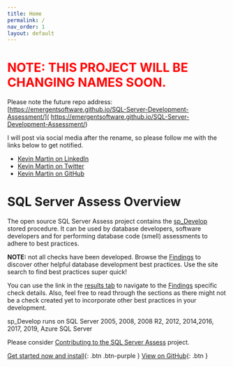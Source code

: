 ```yaml
---
title: Home
permalink: /
nav_order: 1
layout: default
---
```


# <span style="color:red">NOTE: THIS PROJECT WILL BE CHANGING NAMES SOON.</span>

Please note the future repo address: [https://emergentsoftware.github.io/SQL-Server-Development-Assessment/](
https://emergentsoftware.github.io/SQL-Server-Development-Assessment/)

I will post via social media after the rename, so please follow me with the links below to get notified.

- [Kevin Martin on LinkedIn](https://www.linkedin.com/in/KevinMartinLink)
- [Kevin Martin on Twitter](https://twitter.com/KevinMartinLink)
- [Kevin Martin on GitHub](https://github.com/KevinMartinLink)

# SQL Server Assess Overview
The open source SQL Server Assess project contains the [sp_Develop](https://raw.githubusercontent.com/EmergentSoftware/SQL-Server-Assess/master/sp_Develop.sql) stored procedure. It can be used by database developers, software developers and for performing database code (smell) assessments to adhere to best practices.

**NOTE:** not all checks have been developed. Browse the [Findings](findings) to discover other helpful database development best practices. Use the site search to find best practices super quick!

You can use the link in the [results tab](results-explanations) to navigate to the [Findings](findings) specific check details. Also, feel free to read through the sections as there might not be a check created yet to incorporate other best practices in your development.

sp_Develop runs on SQL Server 2005, 2008, 2008 R2, 2012, 2014,2016, 2017, 2019, Azure SQL Server

Please consider [Contributing to the SQL Server Assess](https://github.com/EmergentSoftware/SQL-Server-Assess/blob/master/CONTRIBUTING.md) project.

[Get started now and install](install-instructions){: .btn .btn-purple }
[View on GitHub](https://github.com/EmergentSoftware/SQL-Server-Assess){: .btn }